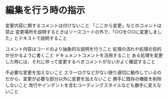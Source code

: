 # 編集を行う時の指示

変更内容に関するコメントは付けないこと
「ここから変更」などのコメントは禁止
変更場所を説明するときはソースコードの外で、「○○を○○に変更しました」とテキストで説明すること

コメント内容はコードのより抽象的な説明を行うこと
処理の流れや処理の目的が分かるように書くこと
ドキュメントコメントを活用すること
ある処理を変更した時には、それに伴って変更するべきコメントがないかよく確認すること

不必要な変更を加えないこと
エラーログなどがない限り適切に動作しているのだから、変更が必要な部分以外に変更を加えないこと
勝手に既存の機能を削除しないこと
改行やインデントを含むコーディングスタイルなども勝手に変えないこと